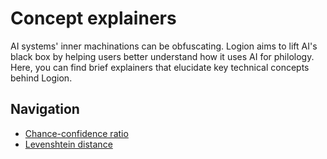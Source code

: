# Concept explainers

AI systems' inner machinations can be obfuscating. Logion aims to lift AI's black box by helping users better understand how it uses AI for philology. Here, you can find brief explainers that elucidate key technical concepts behind Logion.

## Navigation

- [Chance-confidence ratio](ccr.md)
- [Levenshtein distance](lev-dist.md)
